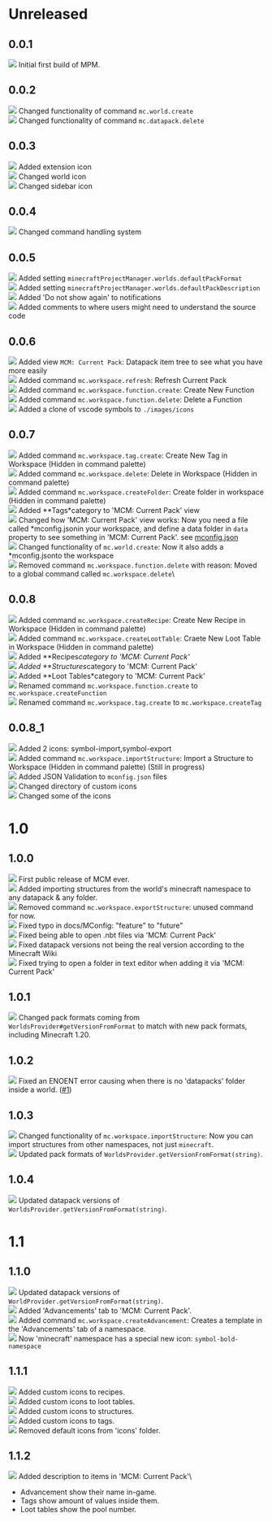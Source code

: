 # Unreleased

## 0.0.1
![](https://raw.githubusercontent.com/efekos/efekos/main/icons/symbol-dot.png) Initial first build of MPM.

## 0.0.2

![](https://raw.githubusercontent.com/efekos/efekos/main/icons/symbol-change.png) Changed functionality of command `mc.world.create`\
![](https://raw.githubusercontent.com/efekos/efekos/main/icons/symbol-change.png) Changed functionality of command `mc.datapack.delete`

## 0.0.3

![](https://raw.githubusercontent.com/efekos/efekos/main/icons/symbol-plus.png) Added extension icon\
![](https://raw.githubusercontent.com/efekos/efekos/main/icons/symbol-change.png) Changed world icon\
![](https://raw.githubusercontent.com/efekos/efekos/main/icons/symbol-change.png) Changed sidebar icon

## 0.0.4

![](https://raw.githubusercontent.com/efekos/efekos/main/icons/symbol-change.png) Changed command handling system

## 0.0.5

![](https://raw.githubusercontent.com/efekos/efekos/main/icons/symbol-plus.png) Added setting `minecraftProjectManager.worlds.defaultPackFormat`\
![](https://raw.githubusercontent.com/efekos/efekos/main/icons/symbol-plus.png) Added setting `minecraftProjectManager.worlds.defaultPackDescription`\
![](https://raw.githubusercontent.com/efekos/efekos/main/icons/symbol-plus.png) Added 'Do not show again' to notifications\
![](https://raw.githubusercontent.com/efekos/efekos/main/icons/symbol-plus.png) Added comments to where users might need to understand the source code 

## 0.0.6

![](https://raw.githubusercontent.com/efekos/efekos/main/icons/symbol-plus.png) Added view `MCM: Current Pack`: Datapack item tree to see what you have more easily\
![](https://raw.githubusercontent.com/efekos/efekos/main/icons/symbol-plus.png) Added command `mc.workspace.refresh`: Refresh Current Pack\
![](https://raw.githubusercontent.com/efekos/efekos/main/icons/symbol-plus.png) Added command `mc.workspace.function.create`: Create New Function\
![](https://raw.githubusercontent.com/efekos/efekos/main/icons/symbol-plus.png) Added command `mc.workspace.function.delete`: Delete a Function\
![](https://raw.githubusercontent.com/efekos/efekos/main/icons/symbol-plus.png) Added a clone of vscode symbols to `./images/icons`

## 0.0.7

![](https://raw.githubusercontent.com/efekos/efekos/main/icons/symbol-plus.png) Added command `mc.workspace.tag.create`: Create New Tag in Workspace (Hidden in command palette)\
![](https://raw.githubusercontent.com/efekos/efekos/main/icons/symbol-plus.png) Added command `mc.workspace.delete`: Delete in Workspace (Hidden in command palette)\
![](https://raw.githubusercontent.com/efekos/efekos/main/icons/symbol-plus.png) Added command `mc.workspace.createFolder`: Create folder in workspace (Hidden in command palette)\
![](https://raw.githubusercontent.com/efekos/efekos/main/icons/symbol-plus.png) Added **Tags*category to 'MCM: Current Pack' view\
![](https://raw.githubusercontent.com/efekos/efekos/main/icons/symbol-change.png) Changed how 'MCM: Current Pack' view works: Now you need a file called *mconfig.jsonin your workspace, and define a data folder in `data` property to see something in 'MCM: Current Pack'. see [mconfig.json](./docs/mconfig.md)\
![](https://raw.githubusercontent.com/efekos/efekos/main/icons/symbol-change.png) Changed functionality of `mc.world.create`: Now it also adds a *mconfig.jsonto the workspace\
![](https://raw.githubusercontent.com/efekos/efekos/main/icons/symbol-deleted.png) Removed command `mc.workspace.function.delete` with reason: Moved to a global command called `mc.workspace.delete`\

## 0.0.8
![](https://raw.githubusercontent.com/efekos/efekos/main/icons/symbol-plus.png) Added command `mc.workspace.createRecipe`: Create New Recipe in Workspace (Hidden in command palette)\
![](https://raw.githubusercontent.com/efekos/efekos/main/icons/symbol-plus.png) Added command `mc.workspace.createLootTable`: Craete New Loot Table in Workspace (Hidden in command palette)\
![](https://raw.githubusercontent.com/efekos/efekos/main/icons/symbol-plus.png) Added **Recipes*category to 'MCM: Current Pack' \
![](https://raw.githubusercontent.com/efekos/efekos/main/icons/symbol-plus.png) Added **Structures*category to 'MCM: Current Pack' \
![](https://raw.githubusercontent.com/efekos/efekos/main/icons/symbol-plus.png) Added **Loot Tables*category to 'MCM: Current Pack' \
![](https://raw.githubusercontent.com/efekos/efekos/main/icons/symbol-change.png) Renamed command `mc.workspace.function.create` to `mc.workspace.createFunction`\
![](https://raw.githubusercontent.com/efekos/efekos/main/icons/symbol-change.png) Renamed command `mc.workspace.tag.create` to `mc.workspace.createTag`

## 0.0.8_1
![](https://raw.githubusercontent.com/efekos/efekos/main/icons/symbol-plus.png) Added 2 icons: symbol-import,symbol-export\
![](https://raw.githubusercontent.com/efekos/efekos/main/icons/symbol-plus.png) Added command `mc.workspace.importStructure`: Import a Structure to Workspace (Hidden in command palette) (Still in progress)\
![](https://raw.githubusercontent.com/efekos/efekos/main/icons/symbol-plus.png) Added JSON Validation to `mconfig.json` files\
![](https://raw.githubusercontent.com/efekos/efekos/main/icons/symbol-change.png) Changed directory of custom icons\
![](https://raw.githubusercontent.com/efekos/efekos/main/icons/symbol-change.png) Changed some of the icons

# 1.0

## 1.0.0

![](https://raw.githubusercontent.com/efekos/efekos/main/icons/symbol-dot.png) First public release of MCM ever.\
![](https://raw.githubusercontent.com/efekos/efekos/main/icons/symbol-plus.png) Added importing structures from the world's minecraft namespace to any datapack & any folder.\
![](https://raw.githubusercontent.com/efekos/efekos/main/icons/symbol-deleted.png) Removed command `mc.workspace.exportStructure`: unused command for now.\
![](https://raw.githubusercontent.com/efekos/efekos/main/icons/symbol-fix.png) Fixed typo in docs/MConfig: "feature" to "future"\
![](https://raw.githubusercontent.com/efekos/efekos/main/icons/symbol-fix.png) Fixed being able to open .nbt files via 'MCM: Current Pack'\
![](https://raw.githubusercontent.com/efekos/efekos/main/icons/symbol-fix.png) Fixed datapack versions not being the real version according to the Minecraft Wiki\
![](https://raw.githubusercontent.com/efekos/efekos/main/icons/symbol-fix.png) Fixed trying to open a folder in text editor when adding it via 'MCM: Current Pack' 

## 1.0.1

![](https://raw.githubusercontent.com/efekos/efekos/main/icons/symbol-change.png) Changed pack formats coming from `WorldsProvider#getVersionFromFormat` to match with new pack formats, including Minecraft 1.20.

## 1.0.2

![](https://raw.githubusercontent.com/efekos/efekos/main/icons/symbol-fix.png) Fixed an ENOENT error causing when there is no 'datapacks' folder inside a world. ([#1](https://github.com/efekos/minecraft-project-manager/issues/1))

## 1.0.3

![](https://raw.githubusercontent.com/efekos/efekos/main/icons/symbol-change.png) Changed functionality of `mc.workspace.importStructure`: Now you can import structures from other namespaces, not just `minecraft`.\
![](https://raw.githubusercontent.com/efekos/efekos/main/icons/symbol-dot.png) Updated pack formats of `WorldsProvider.getVersionFromFormat(string)`.

## 1.0.4

![](https://raw.githubusercontent.com/efekos/efekos/main/icons/symbol-dot.png) Updated datapack versions of `WorldsProvider.getVersionFromFormat(string)`.

# 1.1

## 1.1.0

![](https://raw.githubusercontent.com/efekos/efekos/main/icons/symbol-dot.png) Updated datapack versions of `WorldProvider.getVersionFromFormat(string)`.\
![](https://raw.githubusercontent.com/efekos/efekos/main/icons/symbol-plus.png) Added 'Advancements' tab to 'MCM: Current Pack'.\
![](https://raw.githubusercontent.com/efekos/efekos/main/icons/symbol-plus.png) Added command `mc.workspace.createAdvancement`: Creates a template in the 'Advancements' tab of a namespace.\
![](https://raw.githubusercontent.com/efekos/efekos/main/icons/symbol-dot.png) Now 'minecraft' namespace has a special new icon: `symbol-bold-namespace`

## 1.1.1

![](https://raw.githubusercontent.com/efekos/efekos/main/icons/symbol-plus.png) Added custom icons to recipes.\
![](https://raw.githubusercontent.com/efekos/efekos/main/icons/symbol-plus.png) Added custom icons to loot tables.\
![](https://raw.githubusercontent.com/efekos/efekos/main/icons/symbol-plus.png) Added custom icons to structures.\
![](https://raw.githubusercontent.com/efekos/efekos/main/icons/symbol-plus.png) Added custom icons to tags.\
![](https://raw.githubusercontent.com/efekos/efekos/main/icons/symbol-minus.png) Removed default icons from 'icons' folder.

## 1.1.2

![](https://raw.githubusercontent.com/efekos/efekos/main/icons/symbol-plus.png) Added description to items in 'MCM: Current Pack'\
* Advancement show their name in-game.
* Tags show amount of values inside them.
* Loot tables show the pool number.
